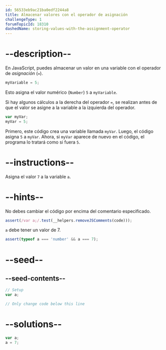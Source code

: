 ```yaml
---
id: 56533eb9ac21ba0edf2244a8
title: Almacenar valores con el operador de asignación
challengeType: 1
forumTopicId: 18310
dashedName: storing-values-with-the-assignment-operator
---
```


# --description--

En JavaScript, puedes almacenar un valor en una variable con el operador de <dfn>asignación</dfn> (`=`).

```js
myVariable = 5;
```

Esto asigna el valor numérico (`Number`) `5` a `myVariable`.

Si hay algunos cálculos a la derecha del operador `=`, se realizan antes de que el valor se asigne a la variable a la izquierda del operador.

```js
var myVar;
myVar = 5;
```

Primero, este código crea una variable llamada `myVar`. Luego, el código asigna `5` a `myVar`. Ahora, si `myVar` aparece de nuevo en el código, el programa lo tratará como si fuera `5`.

# --instructions--

Asigna el valor `7` a la variable `a`.

# --hints--

No debes cambiar el código por encima del comentario especificado.

```js
assert(/var a;/.test(__helpers.removeJSComments(code)));
```

`a` debe tener un valor de 7.

```js
assert(typeof a === 'number' && a === 7);
```

# --seed--

## --seed-contents--

```js
// Setup
var a;

// Only change code below this line
```

# --solutions--

```js
var a;
a = 7;
```
